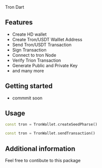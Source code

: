 
Tron Dart

## Features

- Create HD wallet 
- Create Tron/USDT Walllet Address
- Send Tron/USDT Transaction 
- Sign Transaction 
- Connect to tron Node
- Verify Trion Transaction 
- Generate Public and Private Key 
- and many more 

## Getting started

- commmit soon 

## Usage


```dart
const tron = TronWallet.createSeedPharse()

const tron = TronWallet.sendTransaction()
```

## Additional information

Feel free to contibute to this package 
